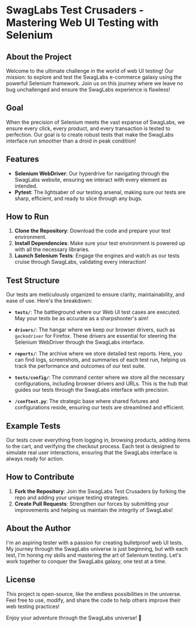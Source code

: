 # SwagLabs Test Crusaders - Mastering Web UI Testing with Selenium

## About the Project

Welcome to the ultimate challenge in the world of web UI testing! Our mission: to explore and test the SwagLabs e-commerce galaxy using the powerful Selenium framework. Join us on this journey where we leave no bug unchallenged and ensure the SwagLabs experience is flawless!

## Goal

When the precision of Selenium meets the vast expanse of SwagLabs, we ensure every click, every product, and every transaction is tested to perfection. Our goal is to create robust tests that make the SwagLabs interface run smoother than a droid in peak condition!

## Features

- **Selenium WebDriver**: Our hyperdrive for navigating through the SwagLabs website, ensuring we interact with every element as intended.
- **Pytest**: The lightsaber of our testing arsenal, making sure our tests are sharp, efficient, and ready to slice through any bugs.

## How to Run

1. **Clone the Repository**: Download the code and prepare your test environment.
2. **Install Dependencies**: Make sure your test environment is powered up with all the necessary libraries.
3. **Launch Selenium Tests**: Engage the engines and watch as our tests cruise through SwagLabs, validating every interaction!

## Test Structure

Our tests are meticulously organized to ensure clarity, maintainability, and ease of use. Here's the breakdown:

- **`tests/`**: The battleground where our Web UI test cases are executed. May your tests be as accurate as a sharpshooter's aim!

- **`drivers/`**: The hangar where we keep our browser drivers, such as `geckodriver` for Firefox. These drivers are essential for steering the Selenium WebDriver through the SwagLabs interface.

- **`reports/`**: The archive where we store detailed test reports. Here, you can find logs, screenshots, and summaries of each test run, helping us track the performance and outcomes of our test suite. 

- **`tests/config/`**: The command center where we store all the necessary configurations, including browser drivers and URLs. This is the hub that guides our tests through the SwagLabs interface with precision.

- **`/conftest.py`**: The strategic base where shared fixtures and configurations reside, ensuring our tests are streamlined and efficient.

## Example Tests

Our tests cover everything from logging in, browsing products, adding items to the cart, and verifying the checkout process. Each test is designed to simulate real user interactions, ensuring that the SwagLabs interface is always ready for action.

## How to Contribute

1. **Fork the Repository**: Join the SwagLabs Test Crusaders by forking the repo and adding your unique testing strategies.
2. **Create Pull Requests**: Strengthen our forces by submitting your improvements and helping us maintain the integrity of SwagLabs!

## About the Author

I'm an aspiring tester with a passion for creating bulletproof web UI tests. My journey through the SwagLabs universe is just beginning, but with each test, I'm honing my skills and mastering the art of Selenium testing. Let's work together to conquer the SwagLabs galaxy, one test at a time.

## License

This project is open-source, like the endless possibilities in the universe. Feel free to use, modify, and share the code to help others improve their web testing practices!

Enjoy your adventure through the SwagLabs universe! 🚀
